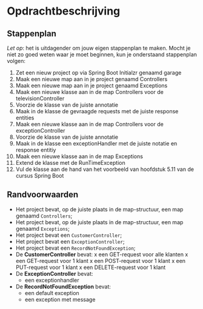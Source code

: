 # Opdrachtbeschrijving


## Stappenplan
_Let op_: het is uitdagender om jouw eigen stappenplan te maken. Mocht je niet zo goed weten waar je moet beginnen, kun je onderstaand stappenplan volgen:
1. Zet een nieuw project op via Spring Boot Initialzr genaamd garage
2. Maak een nieuwe map aan in je project genaamd Controllers
3. Maak een nieuwe map aan in je project genaamd Exceptions
4. Maak een nieuwe klasse aan in de map Controllers voor de televisionController
5. Voorzie de klasse van de juiste annotatie
6. Maak in de klasse de gevraagde requests met de juiste response entities
7. Maak een nieuwe klasse aan in de map Controllers voor de exceptionController
8. Voorzie de klasse van de juiste annotatie
9. Maak in de klasse een exceptionHandler met de juiste notatie en response entitiy
10. Maak een nieuwe klasse aan in de map Exceptions
11. Extend de klasse met de RunTimeException
12. Vul de klasse aan de hand van het voorbeeld van hoofdstuk 5.11 van de cursus Spring Boot
## Randvoorwaarden

- Het project bevat, op de juiste plaats in de map-structuur, een map genaamd `Controllers`;
- Het project bevat, op de juiste plaats in de map-structuur, een map genaamd `Exceptions`;
- Het project bevat een `CustomerController`;
- Het project bevat een `ExceptionController`;
- Het project bevat een `RecordNotFoundException`;
- De **CustomerController** bevat:
  x een GET-request voor alle klanten
  x een GET-request voor 1 klant
  x een POST-request voor 1 klant
  x een PUT-request voor 1 klant
  x een DELETE-request voor 1 klant
- De **ExceptionController** bevat:
  - een exceptionhandler
- De **RecordNotFoundException** bevat:
  - een default exception
  - een exception met message

